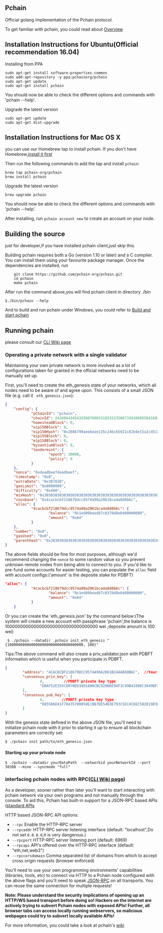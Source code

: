 ## Pchain

Official golang implementation of the Pchain protocol.

To get familiar with pchain, you could read about [Overview](https://github.com/pchain-org/pchain/wiki/Welcome-to-pchain)

## Installation Instructions for Ubuntu(Official recommendation 16.04)

Installing from PPA
```
sudo apt-get install software-properties-common
sudo add-apt-repository -y ppa:pchainorg/pchain
sudo apt-get update
sudo apt-get install pchain
```
You should now be able to check the different options and commands with 'pchain --help'.

Upgrade the latest version

```
sudo apt-get update
sudo apt-get dist-upgrade
```

## Installation Instructions for Mac OS X

you can use our Homebrew tap to install pchain. If you don't have Homebrew,[install it first](https://brew.sh/)

Then run the following commands to add the tap and install `pchain`:

```shell
brew tap pchain-org/pchain
brew install pchain
```

Upgrade the latest version

```shell
brew upgrade pchain
```
You should now be able to check the different options and commands with 'pchain --help'.

After installing, run `pchain account new` to create an account on your node.

## Building the source
just for developer,if you have installed pchain client,just skip this.

Building pchain requires both a Go (version 1.10 or later) and a C compiler.
You can install them using your favourite package manager.
Once the dependencies are installed, run
```shell
    git clone https://github.com/pchain-org/pchain.git
    cd pchain
    make pchain
```
After run the command above,you will find pchain client in directory ./bin

```shell
$./bin/pchain --help

```

And to build and run pchain under Windows, you could refer to [Build and start pchain](https://github.com/pchain-org/pchain/wiki/Build-and-start-pchain)

## Running pchain

please consult our
[CLI Wiki page](https://github.com/pchain-org/pchain/wiki/Command-Line-Options)


### Operating a private network with a single validator

Maintaining your own private network is more involved as a lot of configurations taken for granted in
the official networks need to be manually set up.

First, you'll need to create the eth_genesis state of your networks, which all nodes need to be aware of
and agree upon. This consists of a small JSON file (e.g. call it ` eth_genesis.json`):

```json
{
    "config": {
            "pChainId": "pchain",
            "chainId": 24160843454325667600331855523506733810605584168331177014437733538279768116753,
            "homesteadBlock": 0,
            "eip150Block": 0,
            "eip150Hash": "0x2086799aeebeae135c246c65021c82b4e15a2c451340993aacfd2751886514f0",
            "eip155Block": 0,
            "eip158Block": 0,
            "byzantiumBlock": 0,
            "tendermint": {
                    "epoch": 30000,
                    "policy": 0
            }
    },
    "nonce": "0xdeadbeefdeadbeef",
    "timestamp": "0x0",
    "extraData": "0x307830",
    "gasLimit": "0x8000000",
    "difficulty": "0x400",
    "mixHash": "0x3030303030303030303030303030303030303030303030303030303030303030",
    "coinbase": "0x4cacbcbf218679dcc9574a90a2061bca4a8d8b6c",
    "alloc": {
            "4cacbcbf218679dcc9574a90a2061bca4a8d8b6c": {
                    "balance": "0x1ed09bead87c0378d8e6400000000",
                    "amount": "0x64"
            }
    },
    "number": "0x0",
    "gasUsed": "0x0",
    "parentHash": "0x3030303030303030303030303030303030303030303030303030303030303030"
}
```

The above fields should be fine for most purposes, although we'd recommend changing the `nonce` to
some random value so you prevent unknown remote nodes from being able to connect to you. If you'd
like to pre-fund some accounts for easier testing, you can populate the `alloc` field with account
configs:('amount' is the deposite stake for PDBFT)


```json
"alloc": {
            "4cacbcbf218679dcc9574a90a2061bca4a8d8b6c": {
                    "balance": "0x1ed09bead87c0378d8e6400000000",
                    "amount": "0x64"
            }
    }
```

Or you can create the 'eth_genesis.json' by the command below:(The system will create a new account with passphrase 'pchain',the balance is 10000000000000000000000000000000000 wei ,deposite amount is 100 wei)

```
 $ ./pchain --datadir .pchain init_eth_genesis "{10000000000000000000000000000000000, 100}"
```

Tips:The above command will also create a priv_validator.json with PDBFT information which is useful when you participate in PDBFT.
```json
{
        "address": "4CACBCBF218679DCC9574A90A2061BCA4A8D8B6C",  //Your Pchain address for PDBFT reward
        "consensus_priv_key": [
                4,         //PDBFT private key type
                "D8AF52E355CD070ED3401800CBC920B6E94F3C49B42808C3049BF7BDB1FA3B19"  //PDBFT private key
        ],
        "consensus_pub_key": [
                4,        //PDBFT private key type
                "085586D41F70435700850E19B7DE54B3E793C5EC4C6EC502D19030EF4F2122823E5A765E56CBA7B4C57E50561F77B022313C39895CA303F3C95D7B7282412F334778B95ACE046A79AEA4DB148334527250C8895AC5DB80459BF5D367236B59AF2DB5C0254E30A6D8CD1FA10AB8A5D872F5EBD312D3160D3E4DD496973BDC75E0"   //PDBFT public key
        ]
}
```

With the genesis state defined in the above JSON file, you'll need to initialize  pchain node
with it prior to starting it up to ensure all blockchain parameters are correctly set:

```
$ ./pchain init path/to/eth_genesis.json
```

#### Starting up your private node

```
$ ./pchain --datadir yourDataPath  --networkid yourNetworkId --port 30308 --mine --syncmode "full" 
```

### interfacing pchain nodes with RPC([CLI Wiki page](https://github.com/pchain-org/pchain/wiki/Command-Line-Options))

As a developer, sooner rather than later you'll want to start interacting with pchain 
network via your own programs and not manually through the console. To aid this, Pchain has built-in
support for a JSON-RPC based APIs ([standard APIs](https://github.com/pchain-org/pchain/wiki/JSON-RPC)

HTTP based JSON-RPC API options:

  * `--rpc` Enable the HTTP-RPC server
  * `--rpcaddr` HTTP-RPC server listening interface (default: "localhost",Do not set `0.0.0.0`,it is very dangerous.)
  * `--rpcport` HTTP-RPC server listening port (default: 6969)
  * `--rpcapi` API's offered over the HTTP-RPC interface (default: "eth,net,web3")
  * `--rpccorsdomain` Comma separated list of domains from which to accept cross origin requests (browser enforced)

You'll need to use your own programming environments' capabilities (libraries, tools, etc) to connect
via HTTP to a Pchain node configured with the above flags and you'll need to speak [JSON-RPC](https://www.jsonrpc.org/specification)
on all transports. You can reuse the same connection for multiple requests!

**Note: Please understand the security implications of opening up an HTTP/WS based transport before
doing so! Hackers on the internet are actively trying to subvert Pchain nodes with exposed APIs!
Further, all browser tabs can access locally running webservers, so malicious webpages could try to
subvert locally available APIs!** 


For more information, you could take a look at pchain's [wiki](https://github.com/pchain-org/pchain/wiki)
